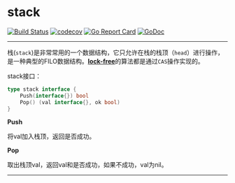 # stack

[![Build Status](https://travis-ci.com/min1324/stack.svg?branch=main)](https://travis-ci.com/min1324/stack) [![codecov](https://codecov.io/gh/min1324/stack/branch/main/graph/badge.svg)](https://codecov.io/gh/min1324/stack) [![Go Report Card](https://goreportcard.com/badge/github.com/min1324/stack)](https://goreportcard.com/report/github.com/min1324/stack) [![GoDoc](https://godoc.org/github.com/min1324/stack?status.png)](https://godoc.org/github.com/min1324/stack) 

-----

栈(`stack`)是非常常用的一个数据结构，它只允许在栈的栈顶（`head`）进行操作，是一种典型的FILO数据结构。[**lock-free**][1]的算法都是通过`CAS`操作实现的。

stack接口：

```go
type stack interface {
	Push(interface{}) bool
	Pop() (val interface{}, ok bool)
}
```

**Push**

将val加入栈顶，返回是否成功。

**Pop**

取出栈顶val，返回val和是否成功，如果不成功，val为nil。



-----




[1]: https://www.cs.rochester.edu/u/scott/papers/1996_PODC_queues.pdf

